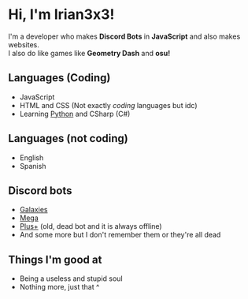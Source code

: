 # Hi, I'm Irian3x3!
I'm a developer who makes **Discord Bots** in **JavaScript** and also makes websites.  
I also do like games like **Geometry Dash** and **osu!**
## Languages (Coding)
- JavaScript
- HTML and CSS (Not exactly *coding* languages but idc)
- Learning [Python](https://python.org) and CSharp (C#)
## Languages (not coding)
- English
- Spanish
## Discord bots
- [Galaxies](https://discord.com/api/oauth2/authorize?client_id=754403987100270682&permissions=470150358&scope=bot "A multi-purpose moderation bot!")
- [Mega](https://bit.ly/31jHDNu "A moderation bot thing")
- [Plus+](https://discord.com/api/oauth2/authorize?client_id=736576975627354202&permissions=8&scope=bot "An old bot which is always offline and just dead") (old, dead bot and it is always offline)
- And some more but I don't remember them or they're all dead
## Things I'm good at
- Being a useless and stupid soul
- Nothing more, just that ^
